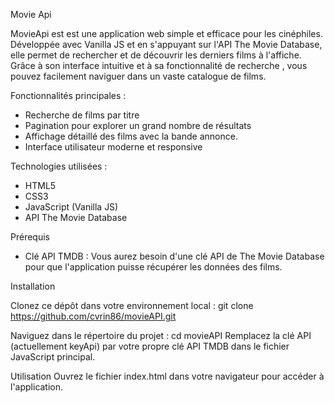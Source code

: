 
Movie Api 

MovieApi est est une application web simple et efficace pour les cinéphiles. Développée avec Vanilla JS et en s'appuyant sur l'API The Movie Database, elle permet de rechercher et de découvrir les derniers films à l'affiche. Grâce à son interface intuitive et à sa fonctionnalité de recherche , vous pouvez facilement naviguer dans un vaste catalogue de films.

Fonctionnalités principales :

- Recherche de films par titre
- Pagination pour explorer un grand nombre de résultats
- Affichage détaillé des films avec la bande annonce.
- Interface utilisateur moderne et responsive
  
Technologies utilisées :

- HTML5
- CSS3
- JavaScript (Vanilla JS)
- API The Movie Database

Prérequis

 - Clé API TMDB : Vous aurez besoin d'une clé API de The Movie Database pour que l'application puisse récupérer les données des films.

Installation
   
Clonez ce dépôt dans votre environnement local :
git clone https://github.com/cvrin86/movieAPI.git

Naviguez dans le répertoire du projet :
cd movieAPI
Remplacez la clé API (actuellement keyApi) par votre propre clé API TMDB dans le fichier JavaScript principal.

Utilisation
Ouvrez le fichier index.html dans votre navigateur pour accéder à l'application.

